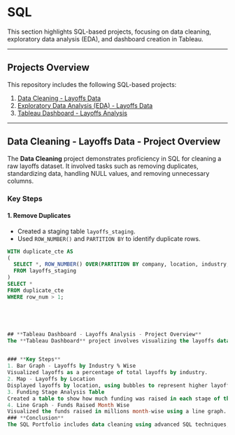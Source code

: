 # **SQL**  
This section highlights SQL-based projects, focusing on data cleaning, exploratory data analysis (EDA), and dashboard creation in Tableau.

---

## **Projects Overview**  
This repository includes the following SQL-based projects:

1. [Data Cleaning - Layoffs Data](#data-cleaning---project-overview)  
2. [Exploratory Data Analysis (EDA) - Layoffs Data](#exploratory-data-analysis-eda---project-overview)  
3. [Tableau Dashboard - Layoffs Analysis](#tableau-dashboard---project-overview)

---

## **Data Cleaning - Layoffs Data - Project Overview**  
The **Data Cleaning** project demonstrates proficiency in SQL for cleaning a raw layoffs dataset. It involved tasks such as removing duplicates, standardizing data, handling NULL values, and removing unnecessary columns.

### **Key Steps** 

#### **1. Remove Duplicates**
- Created a staging table `layoffs_staging`.
- Used `ROW_NUMBER()` and `PARTITION BY` to identify duplicate rows.
```sql
WITH duplicate_cte AS
(
  SELECT *, ROW_NUMBER() OVER(PARTITION BY company, location, industry, total_laid_off, percentage_laid_off, `date`, stage, country, funds_raised_millions) AS row_num
  FROM layoffs_staging
)
SELECT * 
FROM duplicate_cte
WHERE row_num > 1;





## **Tableau Dashboard - Layoffs Analysis - Project Overview**
The **Tableau Dashboard** project involves visualizing the layoffs data using Tableau to create a dynamic and interactive dashboard.


### **Key Steps**
1. Bar Graph - Layoffs by Industry % Wise
Visualized layoffs as a percentage of total layoffs by industry.
2. Map - Layoffs by Location
Displayed layoffs by location, using bubbles to represent higher layoffs.
3. Funding Stage Analysis Table
Created a table to show how much funding was raised in each stage of the company lifecycle.
4. Line Graph - Funds Raised Month Wise
Visualized the funds raised in millions month-wise using a line graph.
### **Conclusion**
The SQL Portfolio includes data cleaning using advanced SQL techniques, exploratory data analysis (EDA) with SQL queries, and a fully functional Tableau dashboard for visualizing key insights. The portfolio demonstrates a deep understanding of SQL for data manipulation and the ability to present findings through dynamic visualizations.
